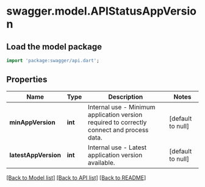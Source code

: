 # swagger.model.APIStatusAppVersion

## Load the model package
```dart
import 'package:swagger/api.dart';
```

## Properties
Name | Type | Description | Notes
------------ | ------------- | ------------- | -------------
**minAppVersion** | **int** | Internal use - Minimum application version required to correctly connect and process data. | [default to null]
**latestAppVersion** | **int** | Internal use - Latest application version available. | [default to null]

[[Back to Model list]](../README.md#documentation-for-models) [[Back to API list]](../README.md#documentation-for-api-endpoints) [[Back to README]](../README.md)


